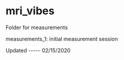 # mri_vibes
Folder for measurements

measurements_1: initial measurement session

Updated ----- 02/15/2020
